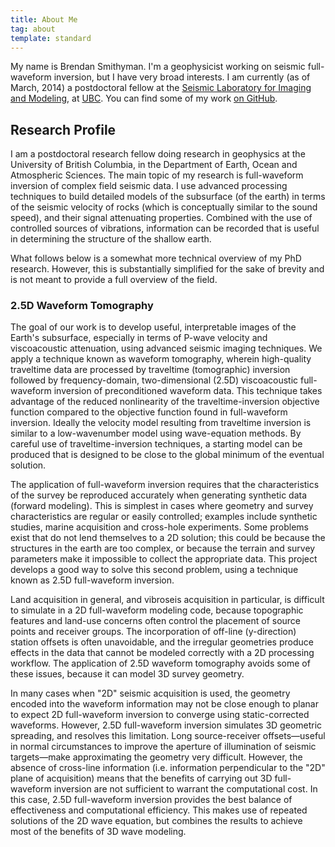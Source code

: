```yaml
---
title: About Me
tag: about
template: standard
---
```


My name is Brendan Smithyman. I'm a geophysicist working on seismic full-waveform inversion, but I have very broad interests. I am currently (as of March, 2014) a postdoctoral fellow at the [Seismic Laboratory for Imaging and Modeling](https://www.slim.eos.ubc.ca/), at [UBC](http://www.ubc.ca/). You can find some of my work [on GitHub](https://github.com/bsmithyman).

## Research Profile

I am a postdoctoral research fellow doing research in geophysics at the University of British Columbia, in the Department of Earth, Ocean and Atmospheric Sciences. The main topic of my research is full-waveform inversion of complex field seismic data. I use advanced processing techniques to build detailed models of the subsurface (of the earth) in terms of the seismic velocity of rocks (which is conceptually similar to the sound speed), and their signal attenuating properties. Combined with the use of controlled sources of vibrations, information can be recorded that is useful in determining the structure of the shallow earth.

What follows below is a somewhat more technical overview of my PhD research. However, this is substantially simplified for the sake of brevity and is not meant to provide a full overview of the field.

### 2.5D Waveform Tomography

The goal of our work is to develop useful, interpretable images of the Earth's subsurface, especially in terms of P-wave velocity and viscoacoustic attenuation, using advanced seismic imaging techniques. We apply a technique known as waveform tomography, wherein high-quality traveltime data are processed by traveltime (tomographic) inversion followed by frequency-domain, two-dimensional (2.5D) viscoacoustic full-waveform inversion of preconditioned waveform data. This technique takes advantage of the reduced nonlinearity of the traveltime-inversion objective function compared to the objective function found in full-waveform inversion. Ideally the velocity model resulting from traveltime inversion is similar to a low-wavenumber model using wave-equation methods. By careful use of traveltime-inversion techniques, a starting model can be produced that is designed to be close to the global minimum of the eventual solution.

The application of full-waveform inversion requires that the characteristics of the survey be reproduced accurately when generating synthetic data (forward modeling). This is simplest in cases where geometry and survey characteristics are regular or easily controlled; examples include synthetic studies, marine acquisition and cross-hole experiments. Some problems exist that do not lend themselves to a 2D solution; this could be because the structures in the earth are too complex, or because the terrain and survey parameters make it impossible to collect the appropriate data. This project develops a good way to solve this second problem, using a technique known as 2.5D full-waveform inversion.

Land acquisition in general, and vibroseis acquisition in particular, is difficult to simulate in a 2D full-waveform modeling code, because topographic features and land-use concerns often control the placement of source points and receiver groups. The incorporation of off-line (y-direction) station offsets is often unavoidable, and the irregular geometries produce effects in the data that cannot be modeled correctly with a 2D processing workflow. The application of 2.5D waveform tomography avoids some of these issues, because it can model 3D survey geometry.

In many cases when "2D" seismic acquisition is used, the geometry encoded into the waveform information may not be close enough to planar to expect 2D full-waveform inversion to converge using static-corrected waveforms. However, 2.5D full-waveform inversion simulates 3D geometric spreading, and resolves this limitation. Long source-receiver offsets—useful in normal circumstances to improve the aperture of illumination of seismic targets—make approximating the geometry very difficult. However, the absence of cross-line information (i.e. information perpendicular to the "2D" plane of acquisition) means that the benefits of carrying out 3D full-waveform inversion are not sufficient to warrant the computational cost. In this case, 2.5D full-waveform inversion provides the best balance of effectiveness and computational efficiency. This makes use of repeated solutions of the 2D wave equation, but combines the results to achieve most of the benefits of 3D wave modeling.
